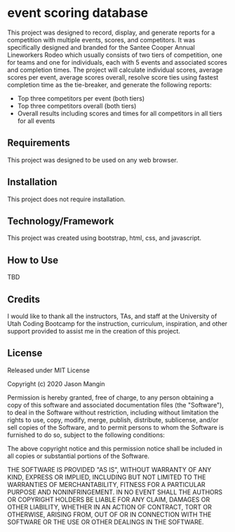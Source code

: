 # event scoring database
This project was designed to record, display, and generate reports for a competition with multiple events, scores, and competitors.  It was specifically designed and branded for the Santee Cooper Annual Lineworkers Rodeo which usually consists of two tiers of competition, one for teams and one for individuals, each with 5 events and associated scores and completion times.  The project will calculate individual scores, average scores per event, average scores overall, resolve score ties using fastest completion time as the tie-breaker, and generate the following reports:
- Top three competitors per event (both tiers)
- Top three competitors overall (both tiers)
- Overall results including scores and times for all competitors in all tiers for all events

## Requirements
This project was designed to be used on any web browser.

## Installation
This project does not require installation.

## Technology/Framework
This project was created using bootstrap, html, css, and javascript.

## How to Use
TBD

## Credits
I would like to thank all the instructors, TAs, and staff at the University of Utah Coding Bootcamp for the instruction, curriculum, inspiration, and other support provided to assist me in the creation of this project.

## License
Released under MIT License

Copyright (c) 2020 Jason Mangin

Permission is hereby granted, free of charge, to any person obtaining a copy of this software and associated documentation files (the "Software"), to deal in the Software without restriction, including without limitation the rights to use, copy, modify, merge, publish, distribute, sublicense, and/or sell copies of the Software, and to permit persons to whom the Software is furnished to do so, subject to the following conditions:

The above copyright notice and this permission notice shall be included in all copies or substantial portions of the Software.

THE SOFTWARE IS PROVIDED "AS IS", WITHOUT WARRANTY OF ANY KIND, EXPRESS OR IMPLIED, INCLUDING BUT NOT LIMITED TO THE WARRANTIES OF MERCHANTABILITY, FITNESS FOR A PARTICULAR PURPOSE AND NONINFRINGEMENT. IN NO EVENT SHALL THE AUTHORS OR COPYRIGHT HOLDERS BE LIABLE FOR ANY CLAIM, DAMAGES OR OTHER LIABILITY, WHETHER IN AN ACTION OF CONTRACT, TORT OR OTHERWISE, ARISING FROM, OUT OF OR IN CONNECTION WITH THE SOFTWARE OR THE USE OR OTHER DEALINGS IN THE SOFTWARE.